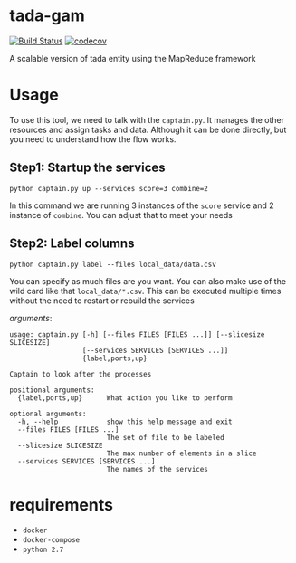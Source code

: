 # tada-gam

[![Build Status](https://semaphoreci.com/api/v1/ahmad88me/tada-gam/branches/master/badge.svg)](https://semaphoreci.com/ahmad88me/tada-gam)
[![codecov](https://codecov.io/gh/oeg-upm/tada-gam/branch/master/graph/badge.svg)](https://codecov.io/gh/oeg-upm/tada-gam)

A scalable version of tada entity using the MapReduce framework

# Usage
To use this tool, we need to talk with the `captain.py`. It manages the 
other resources and assign tasks and data. Although it can be done
directly, but you need to understand how the flow works.

## Step1: Startup the services
```
python captain.py up --services score=3 combine=2
```
In this command we are running 3 instances of the `score` service and
2 instance of `combine`. You can adjust that to meet your needs 

## Step2: Label columns
```
python captain.py label --files local_data/data.csv
```
You can specify as much files are you want. You can also make use of 
the wild card like that `local_data/*.csv`.
This can be executed multiple times without the need to restart or 
rebuild the services


*arguments*:
```
usage: captain.py [-h] [--files FILES [FILES ...]] [--slicesize SLICESIZE]
                  [--services SERVICES [SERVICES ...]]
                  {label,ports,up}

Captain to look after the processes

positional arguments:
  {label,ports,up}      What action you like to perform

optional arguments:
  -h, --help            show this help message and exit
  --files FILES [FILES ...]
                        The set of file to be labeled
  --slicesize SLICESIZE
                        The max number of elements in a slice
  --services SERVICES [SERVICES ...]
                        The names of the services
```

# requirements
* `docker`
* `docker-compose`
* `python 2.7`


